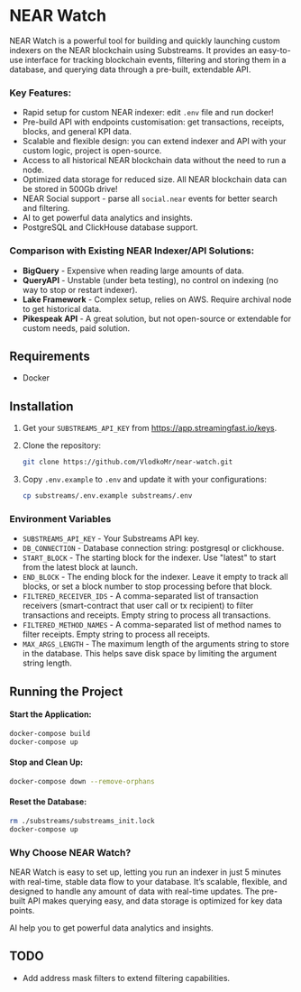 # NEAR Watch

NEAR Watch is a powerful tool for building and quickly launching custom indexers on the NEAR blockchain using Substreams. 
It provides an easy-to-use interface for tracking blockchain events, filtering and storing them in a database, 
and querying data through a pre-built, extendable API.

### Key Features:

- Rapid setup for custom NEAR indexer: edit `.env` file and run docker!
- Pre-build API with endpoints customisation: get transactions, receipts, blocks, and general KPI data.
- Scalable and flexible design: you can extend indexer and API with your custom logic, project is open-source.
- Access to all historical NEAR blockchain data without the need to run a node.
- Optimized data storage for reduced size. All NEAR blockchain data can be stored in 500Gb drive!
- NEAR Social support - parse all `social.near` events for better search and filtering.
- AI to get powerful data analytics and insights.
- PostgreSQL and ClickHouse database support.

### Comparison with Existing NEAR Indexer/API Solutions:

- **BigQuery** - Expensive when reading large amounts of data.
- **QueryAPI** - Unstable (under beta testing), no control on indexing (no way to stop or restart indexer).
- **Lake Framework** - Complex setup, relies on AWS. Require archival node to get historical data.
- **Pikespeak API** - A great solution, but not open-source or extendable for custom needs, paid solution.


## Requirements

- Docker

## Installation


1. Get your `SUBSTREAMS_API_KEY` from https://app.streamingfast.io/keys.

2. Clone the repository:

    ```bash
    git clone https://github.com/VlodkoMr/near-watch.git
    ```
3. Copy `.env.example` to `.env` and update it with your configurations:

    ```bash
    cp substreams/.env.example substreams/.env
    ```
   
### Environment Variables
- `SUBSTREAMS_API_KEY` - Your Substreams API key.
- `DB_CONNECTION` - Database connection string: postgresql or clickhouse.
- `START_BLOCK` - The starting block for the indexer. Use "latest" to start from the latest block at launch.
- `END_BLOCK` - The ending block for the indexer. Leave it empty to track all blocks, or set a block number to stop processing before that block.
- `FILTERED_RECEIVER_IDS` - A comma-separated list of transaction receivers (smart-contract that user call or tx recipient) to filter transactions and receipts. Empty string to process all transactions.
- `FILTERED_METHOD_NAMES` - A comma-separated list of method names to filter receipts. Empty string to process all receipts.
- `MAX_ARGS_LENGTH` - The maximum length of the arguments string to store in the database. This helps save disk space by limiting the argument string length.


## Running the Project

#### Start the Application:

```bash
docker-compose build
docker-compose up
```

#### Stop and Clean Up:

```bash
docker-compose down --remove-orphans
```

#### Reset the Database:

```bash
rm ./substreams/substreams_init.lock
docker-compose up
```

### Why Choose NEAR Watch?

NEAR Watch is easy to set up, letting you run an indexer in just 5 minutes with real-time, stable data flow to your database.
It’s scalable, flexible, and designed to handle any amount of data with real-time updates.
The pre-built API makes querying easy, and data storage is optimized for key data points.

AI help you to get powerful data analytics and insights.

## TODO
- Add address mask filters to extend filtering capabilities.
